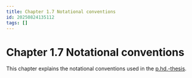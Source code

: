 ```yaml
---
title: Chapter 1.7 Notational conventions
id: 20250824135112
tags: []
---
```


# Chapter 1.7 Notational conventions
This chapter explains the notational conventions used in the [p.hd.-thesis]([[20250822131028]]).